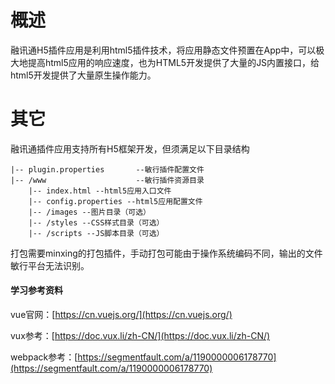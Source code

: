 # 概述

融讯通H5插件应用是利用html5插件技术，将应用静态文件预置在App中，可以极大地提高html5应用的响应速度，也为HTML5开发提供了大量的JS内置接口，给html5开发提供了大量原生操作能力。

# 其它

融讯通插件应用支持所有H5框架开发，但须满足以下目录结构

```
|-- plugin.properties       --敏行插件配置文件
|-- /www                    --敏行插件资源目录
    |-- index.html --html5应用入口文件
    |-- config.properties --html5应用配置文件
    |-- /images --图片目录（可选）
    |-- /styles --CSS样式目录（可选）
    |-- /scripts --JS脚本目录（可选）
```

打包需要minxing的打包插件，手动打包可能由于操作系统编码不同，输出的文件敏行平台无法识别。

#### 学习参考资料

vue官网：[https://cn.vuejs.org/](https://cn.vuejs.org/)

vux参考：[https://doc.vux.li/zh-CN/](https://doc.vux.li/zh-CN/)

webpack参考：[https://segmentfault.com/a/1190000006178770](https://segmentfault.com/a/1190000006178770)

